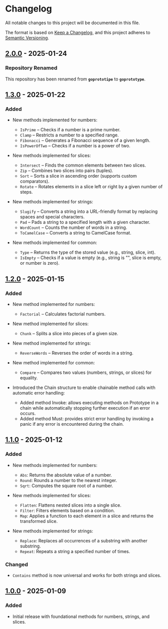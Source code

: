 # Changelog

All notable changes to this project will be documented in this file.

The format is based on [Keep a Changelog](https://keepachangelog.com/), and this project adheres to [Semantic Versioning](https://semver.org/).

## [2.0.0] - 2025-01-24
### Repository Renamed
This repository has been renamed from **`goprototipe`** to **`goprototype`**.

## [1.3.0] - 2025-01-22
### Added
- New methods implemented for numbers:
  - `IsPrime` – Checks if a number is a prime number.
  - `Clamp` – Restricts a number to a specified range.
  - `Fibonacci` – Generates a Fibonacci sequence of a given length.
  - `IsPowerOfTwo` – Checks if a number is a power of two.

- New methods implemented for slices:
  - `Intersect` – Finds the common elements between two slices.
  - `Zip` – Combines two slices into pairs (tuples).
  - `Sort` – Sorts a slice in ascending order (supports custom comparators).
  - `Rotate` – Rotates elements in a slice left or right by a given number of steps.

- New methods implemented for strings:
  - `Slugify` – Converts a string into a URL-friendly format by replacing spaces and special characters.
  - `Pad` – Pads a string to a specified length with a given character.
  - `WordCount` – Counts the number of words in a string.
  - `ToCamelCase` – Converts a string to CamelCase format.

- New methods implemented for common:
  - `Type` – Returns the type of the stored value (e.g., string, slice, int).
  - `IsEmpty` – Checks if a value is empty (e.g., string is "", slice is empty, or number is zero).

## [1.2.0] - 2025-01-15
### Added
- New method implemented for numbers:
  - `Factorial` – Calculates factorial numbers.

- New method implemented for slices:
  - `Chunk` – Splits a slice into pieces of a given size.

- New method implemented for strings:
  - `ReverseWords` – Reverses the order of words in a string.

- New method implemented for common:
  - `Compare` – Compares two values (numbers, strings, or slices) for equality.

- Introduced the Chain structure to enable chainable method calls with automatic error handling:
  - Added method Invoke: allows executing methods on Prototype in a chain while automatically stopping further execution if an error occurs.
  - Added method Must: provides strict error handling by invoking a panic if any error is encountered during the chain.

## [1.1.0] - 2025-01-12
### Added
- New methods implemented for numbers:
    - `Abs`: Returns the absolute value of a number.
    - `Round`: Rounds a number to the nearest integer.
    - `Sqrt`: Computes the square root of a number.

- New methods implemented for slices:
    - `Flatten`: Flattens nested slices into a single slice.
    - `Filter`: Filters elements based on a condition.
    - `Map`: Applies a function to each element in a slice and returns the transformed slice.

- New methods implemented for strings:
    - `Replace`: Replaces all occurrences of a substring with another substring.
    - `Repeat`: Repeats a string a specified number of times.

### Changed
- `Contains` method is now universal and works for both strings and slices.

## [1.0.0] - 2025-01-09
### Added
- Initial release with foundational methods for numbers, strings, and slices.

[2.0.0]: https://github.com/genov8/goprototype/releases/tag/v2.0.0
[1.3.0]: https://github.com/genov8/goprototipe/releases/tag/v1.3.0
[1.2.0]: https://github.com/genov8/goprototipe/releases/tag/v1.2.0
[1.1.0]: https://github.com/genov8/goprototipe/releases/tag/v1.1.0
[1.0.0]: https://github.com/genov8/goprototipe/releases/tag/v1.0.0
